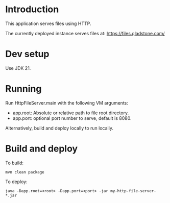 # Introduction

This application serves files using HTTP.

The currently deployed instance serves files at:
https://files.qladstone.com/

# Dev setup

Use JDK 21.

# Running

Run HttpFileServer.main with the following VM arguments:
- app.root: Absolute or relative path to file root directory.
- app.port: optional port number to serve, default is 8080.

Alternatively, build and deploy locally to run locally.

# Build and deploy

To build:
```
mvn clean package
```

To deploy:
```
java -Dapp.root=<root> -Dapp.port=<port> -jar my-http-file-server-*.jar
```
